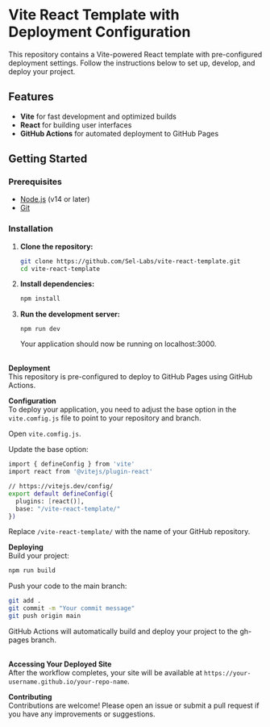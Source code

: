 # Vite React Template with Deployment Configuration

This repository contains a Vite-powered React template with pre-configured deployment settings. Follow the instructions below to set up, develop, and deploy your project.

## Features

- **Vite** for fast development and optimized builds
- **React** for building user interfaces
- **GitHub Actions** for automated deployment to GitHub Pages

## Getting Started

### Prerequisites

- [Node.js](https://nodejs.org/) (v14 or later)
- [Git](https://git-scm.com/)

### Installation

1. **Clone the repository:**

   ```sh
   git clone https://github.com/Sel-Labs/vite-react-template.git
   cd vite-react-template
   ```

2. **Install dependencies:**

   ```sh
   npm install
   ```

3. **Run the development server:**
   ```
   npm run dev
   ```
   Your application should now be running on localhost:3000.
   <br>
   <br>

**Deployment**
<br>
This repository is pre-configured to deploy to GitHub Pages using GitHub Actions.

**Configuration**
<br>
To deploy your application, you need to adjust the base option in the `vite.comfig.js` file to point to your repository and branch.

Open `vite.comfig.js`.

Update the base option:

```sh
import { defineConfig } from 'vite'
import react from '@vitejs/plugin-react'

// https://vitejs.dev/config/
export default defineConfig({
  plugins: [react()],
  base: "/vite-react-template/"
})
```

Replace `/vite-react-template/` with the name of your GitHub repository.

**Deploying**
<br>
Build your project:

```sh
npm run build
```

Push your code to the main branch:

```sh
git add .
git commit -m "Your commit message"
git push origin main
```

GitHub Actions will automatically build and deploy your project to the gh-pages branch.
<br>
<br>

**Accessing Your Deployed Site**
<br>
After the workflow completes, your site will be available at `https://your-username.github.io/your-repo-name`.

**Contributing**
<br>
Contributions are welcome! Please open an issue or submit a pull request if you have any improvements or suggestions.
